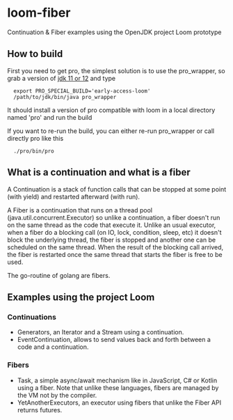 # loom-fiber
Continuation & Fiber examples using the OpenJDK project Loom prototype

## How to build

First you need to get pro, the simplest solution is to use the pro_wrapper,
so grab a version of [jdk 11 or 12](http://jdk.java.net/) and type
```
  export PRO_SPECIAL_BUILD='early-access-loom'
  /path/to/jdk/bin/java pro_wrapper
```

It should install a version of pro compatible with loom in a local directory named 'pro' and run the build

If you want to re-run the build, you can either re-run pro_wrapper or call directly pro like this
```
  ./pro/bin/pro
```

## What is a continuation and what is a fiber

A Continuation is a stack of function calls that can be stopped at some point (with yield) and restarted afterward (with run).

A Fiber is a continuation that runs on a thread pool (java.util.concurrent.Executor) so unlike a continuation, a fiber doesn't run on the same thread
as the code that execute it. Unlike an usual executor, when a fiber do a blocking call (on IO, lock, condition, sleep, etc) it doesn't block the underlying thread,
the fiber is stopped and another one can be scheduled on the same thread. When the result of the blocking call arrived, the fiber is restarted once the same thread
that starts the fiber is free to be used.

The go-routine of golang are fibers.

## Examples using the project Loom

### Continuations

- Generators,
  an Iterator and a Stream using a continuation.
- EventContinuation,
  allows to send values back and forth between a code and a continuation.


### Fibers

- Task,
  a simple async/await mechanism like in JavaScript, C# or Kotlin using a fiber. Note that unlike these languages, fibers are managed by the VM not by the compiler.
- YetAnotherExecutors,
  an executor using fibers that unlike the Fiber API returns futures.
